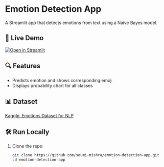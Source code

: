 # Emotion Detection App

A Streamlit app that detects emotions from text using a Naive Bayes model.

## 🚀 Live Demo

[![Open in Streamlit](https://static.streamlit.io/badges/streamlit_badge_black_white.svg)](https://your-username-your-repo-name.streamlit.app)

## 🔍 Features
- Predicts emotion and shows corresponding emoji
- Displays probability chart for all classes

## 📊 Dataset
[Kaggle: Emotions Dataset for NLP](https://www.kaggle.com/datasets/praveengovi/emotions-dataset-for-nlp)

## 🛠️ Run Locally

1. Clone the repo:
   ```bash
   git clone https://github.com/soumi-mishra/emotion-detection-app.git
   cd emotion-detection-app
